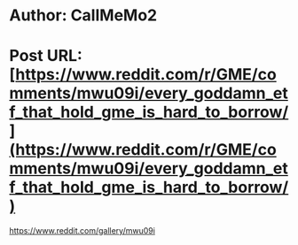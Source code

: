 # Author: CallMeMo2
# Post URL: [https://www.reddit.com/r/GME/comments/mwu09i/every_goddamn_etf_that_hold_gme_is_hard_to_borrow/](https://www.reddit.com/r/GME/comments/mwu09i/every_goddamn_etf_that_hold_gme_is_hard_to_borrow/)


https://www.reddit.com/gallery/mwu09i
